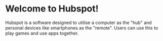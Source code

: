 # Welcome to Hubspot!
Hubspot is a software designed to utilise a computer as the "hub" and personal devices like smartphones as the "remote". Users can use this to play games and use apps together.
